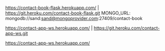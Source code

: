 https://contact-book-flask.herokuapp.com/ | https://git.heroku.com/contact-book-flask.git
MONGO_URL: mongodb://sand:sand@mongoprovider.com:27409/contact-book

https://contact-app-ws.herokuapp.com/ | https://git.heroku.com/contact-app-ws.git

 https://contact-app-ws.herokuapp.com/